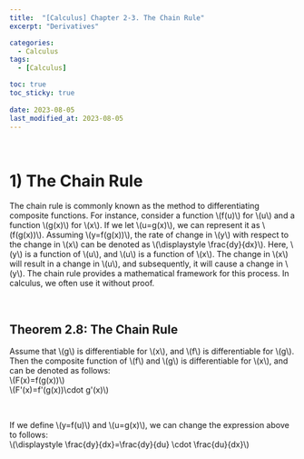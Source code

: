 ```yaml
---
title:  "[Calculus] Chapter 2-3. The Chain Rule"
excerpt: "Derivatives"

categories:
  - Calculus
tags:
  - [Calculus]

toc: true
toc_sticky: true
 
date: 2023-08-05
last_modified_at: 2023-08-05
---
```


&nbsp;

# 1) The Chain Rule
The chain rule is commonly known as the method to differentiating composite functions. For instance, consider a function \\(f(u)\\) for \\(u\\) and a function \\(g(x)\\) for \\(x\\). If we let \\(u=g(x)\\), we can represent it as \\(f(g(x))\\). Assuming \\(y=f(g(x))\\), the rate of change in \\(y\\) with respect to the change in \\(x\\) can be denoted as \\(\displaystyle \frac{dy}{dx}\\). Here, \\(y\\) is a function of \\(u\\), and \\(u\\) is a function of \\(x\\). The change in \\(x\\) will result in a change in \\(u\\), and subsequently, it will cause a change in \\(y\\). The chain rule provides a mathematical framework for this process. In calculus, we often use it without proof.

&nbsp;

## Theorem 2.8: The Chain Rule
Assume that \\(g\\) is differentiable for \\(x\\), and \\(f\\) is differentiable for \\(g\\). Then the composite function of \\(f\\) and \\(g\\) is differentiable for \\(x\\), and can be denoted as follows:\
\\(F(x)=f(g(x))\\)\
\\(F'(x)=f'(g(x))\cdot g'(x)\\)

&nbsp;

If we define \\(y=f(u)\\) and \\(u=g(x)\\), we can change the expression above to follows:\
\\(\displaystyle \frac{dy}{dx}=\frac{dy}{du} \cdot \frac{du}{dx}\\)
